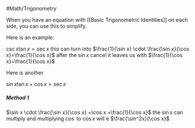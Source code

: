 #Math/Trigonometry 

When you have an equation with [[Basic Trigonometric Identities]] on each side, you can use this to simplify. 

Here is an example:

$\csc x \tan x =\sec x$
this can turn into 
$\frac{1}{\sin x} \cdot  \frac{\sin x}{\cos x}=\frac{1}{\cos x}$
after the $\sin x$ cancel it leaves us with
$\frac{1}{\cos x}=\frac{1}{\cos x}$


Here is another

$\sin x \tan x + \cos x = \sec x$

##### Method 1 

$\sin x \cdot  \frac{\sin x}{\cos x} +\cos x =\frac{1}{\cos x}$
the $\sin$s can multiply and multiplying $\cos$ to $\cos x$ will e
$\frac{\sin^2x}{\cos x}$